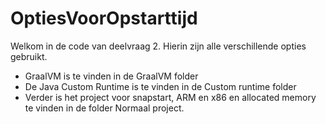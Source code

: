 # OptiesVoorOpstarttijd

Welkom in de code van deelvraag 2. Hierin zijn alle verschillende opties gebruikt.
- GraalVM is te vinden in de GraalVM folder
- De Java Custom Runtime is te vinden in de Custom runtime folder
- Verder is het project voor snapstart, ARM en x86 en allocated memory te vinden in de folder Normaal project.
